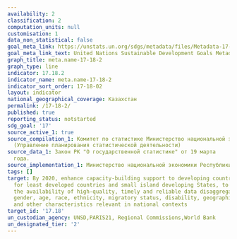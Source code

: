 ```yaml
---
availability: 2
classification: 2
computation_units: null
customisation: 1
data_non_statistical: false
goal_meta_link: https://unstats.un.org/sdgs/metadata/files/Metadata-17-18-02.pdf
goal_meta_link_text: United Nations Sustainable Development Goals Metadata (pdf 468kB)
graph_title: meta.name-17-18-2
graph_type: line
indicator: 17.18.2
indicator_name: meta.name-17-18-2
indicator_sort_order: 17-18-02
layout: indicator
national_geographical_coverage: Казахстан
permalink: /17-18-2/
published: true
reporting_status: notstarted
sdg_goal: '17'
source_active_1: true
source_compilation_1: Комитет по статистике Министерство национальной экономики РК
  (Управление планирования статистической деятельности)
source_data_1: Закон РК "О государственной статистике" от 19 марта              2010
  года.
source_implementation_1: Министерство национальной экономики Республики Казахстан
tags: []
target: By 2020, enhance capacity-building support to developing countries, including
  for least developed countries and small island developing States, to increase significantly
  the availability of high-quality, timely and reliable data disaggregated by income,
  gender, age, race, ethnicity, migratory status, disability, geographic location
  and other characteristics relevant in national contexts
target_id: '17.18'
un_custodian_agency: UNSD,PARIS21, Regional Commissions,World Bank
un_designated_tier: '2'
---
```

